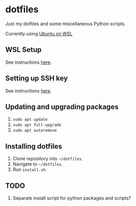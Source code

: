 # dotfiles

Just my dotfiles and some miscellaneous Python scripts.

Currently using [Ubuntu on WSL](https://ubuntu.com/wsl)

## WSL Setup

See instructions [here](https://docs.microsoft.com/en-us/windows/wsl/install).

## Setting up SSH key

See instructions [here](https://docs.github.com/en/authentication/connecting-to-github-with-ssh).

## Updating and upgrading packages

1. `sudo apt update`
2. `sudo apt full-upgrade`
3. `sudo apt autoremove`

## Installing dotfiles

1. Clone repository into `~/dotfiles`.
2. Navigate to `~/dotfiles`.
3. Run `install.sh`.

## TODO

1. Separate install script for python packages and scripts?
